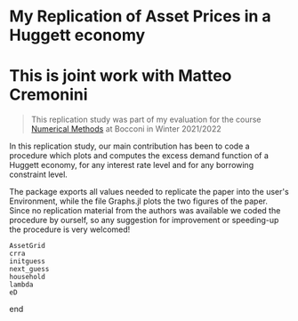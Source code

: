 # My Replication of Asset Prices in a Huggett economy
# This is joint work with Matteo Cremonini

> This replication study was part of my evaluation for the course [Numerical Methods](https://floswald.github.io/NumericalMethods/) at Bocconi in Winter 2021/2022

In this replication study, our main contribution has been to code a procedure which plots and computes the excess demand function of a Huggett economy, for any interest rate level and for any borrowing constraint level.

The package exports all values needed to replicate the paper into the user's Environment, while the file Graphs.jl plots the two figures of the paper. Since no replication material from the authors was available we coded the procedure by ourself, so any suggestion for improvement or speeding-up the procedure is very welcomed!


```@docs
AssetGrid
crra
initguess
next_guess
household
lambda
eD
```

end
